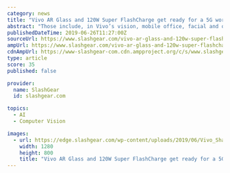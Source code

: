 ```yaml
---
category: news
title: "Vivo AR Glass and 120W Super FlashCharge get ready for a 5G world"
abstract: "Those include, in Vivo’s vision, mobile office, facial and object recognition, 5G theater, and, of course, games. 5G phones, however, are also expected to consume more power than regular 4G phones. Short of adding more battery to phones, the other ..."
publishedDateTime: 2019-06-26T11:27:00Z
sourceUrl: https://www.slashgear.com/vivo-ar-glass-and-120w-super-flashcharge-get-ready-for-a-5g-world-26581776/
ampUrl: https://www.slashgear.com/vivo-ar-glass-and-120w-super-flashcharge-get-ready-for-a-5g-world-26581776/amp/
cdnAmpUrl: https://www-slashgear-com.cdn.ampproject.org/c/s/www.slashgear.com/vivo-ar-glass-and-120w-super-flashcharge-get-ready-for-a-5g-world-26581776/amp/
type: article
score: 35
published: false

provider:
  name: SlashGear
  id: slashgear.com

topics:
  - AI
  - Computer Vision

images:
  - url: https://edge.slashgear.com/wp-content/uploads/2019/06/Vivo_Shanghai_Mobile_World_Congress.jpg
    width: 1280
    height: 800
    title: "Vivo AR Glass and 120W Super FlashCharge get ready for a 5G world"
---
```


